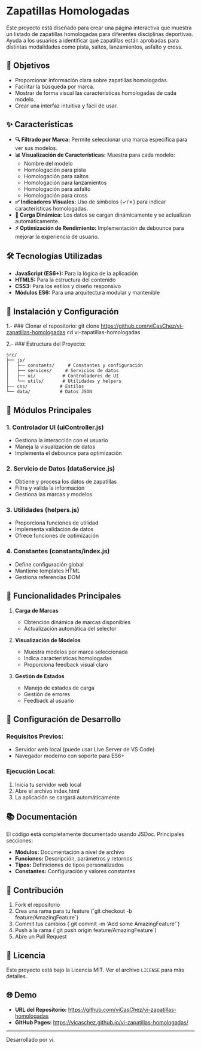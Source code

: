 # Zapatillas Homologadas

Este proyecto está diseñado para crear una página interactiva que muestra un listado de zapatillas homologadas para diferentes disciplinas deportivas. Ayuda a los usuarios a identificar qué zapatillas están aprobadas para distintas modalidades como pista, saltos, lanzamientos, asfalto y cross.

## 🎯 Objetivos
- Proporcionar información clara sobre zapatillas homologadas.
- Facilitar la búsqueda por marca.
- Mostrar de forma visual las características homologadas de cada modelo.
- Crear una interfaz intuitiva y fácil de usar.

## ✨ Características
- **🔍 Filtrado por Marca:** Permite seleccionar una marca específica para ver sus modelos.
- **📊 Visualización de Características:** Muestra para cada modelo:
  - Nombre del modelo
  - Homologación para pista
  - Homologación para saltos
  - Homologación para lanzamientos
  - Homologación para asfalto
  - Homologación para cross
- **✅ Indicadores Visuales:** Uso de símbolos (✓/✗) para indicar características homologadas.
- **🔄 Carga Dinámica:** Los datos se cargan dinámicamente y se actualizan automáticamente.
- **⚡ Optimización de Rendimiento:** Implementación de debounce para mejorar la experiencia de usuario.

## 🛠️ Tecnologías Utilizadas
- **JavaScript (ES6+):** Para la lógica de la aplicación
- **HTML5:** Para la estructura del contenido
- **CSS3:** Para los estilos y diseño responsivo
- **Módulos ES6:** Para una arquitectura modular y mantenible

## 🚀 Instalación y Configuración

1.- ### Clonar el repositorio:
git clone https://github.com/viCasChez/vi-zapatillas-homologadas
cd vi-zapatillas-homologadas

2.- ### Estructura del Proyecto:
```
src/
├── js/
│   ├── constants/     # Constantes y configuración
│   ├── services/     # Servicios de datos
│   ├── ui/          # Controladores de UI
│   └── utils/       # Utilidades y helpers
├── css/            # Estilos
└── data/           # Datos JSON
```

## 🧩 Módulos Principales

### 1. **Controlador UI (uiController.js)**
- Gestiona la interacción con el usuario
- Maneja la visualización de datos
- Implementa el debounce para optimización

### 2. **Servicio de Datos (dataService.js)**
- Obtiene y procesa los datos de zapatillas
- Filtra y valida la información
- Gestiona las marcas y modelos

### 3. **Utilidades (helpers.js)**
- Proporciona funciones de utilidad
- Implementa validación de datos
- Ofrece funciones de optimización

### 4. **Constantes (constants/index.js)**
- Define configuración global
- Mantiene templates HTML
- Gestiona referencias DOM

## 📖 Funcionalidades Principales

1. **Carga de Marcas**
   - Obtención dinámica de marcas disponibles
   - Actualización automática del selector

2. **Visualización de Modelos**
   - Muestra modelos por marca seleccionada
   - Indica características homologadas
   - Proporciona feedback visual claro

3. **Gestión de Estados**
   - Manejo de estados de carga
   - Gestión de errores
   - Feedback al usuario

## 🔧 Configuración de Desarrollo

### Requisitos Previos:
- Servidor web local (puede usar Live Server de VS Code)
- Navegador moderno con soporte para ES6+

### Ejecución Local:
1. Inicia tu servidor web local
2. Abre el archivo index.html
3. La aplicación se cargará automáticamente

## 📚 Documentación

El código está completamente documentado usando JSDoc. Principales secciones:

- **Módulos:** Documentación a nivel de archivo
- **Funciones:** Descripción, parámetros y retornos
- **Tipos:** Definiciones de tipos personalizados
- **Constantes:** Configuración y valores constantes

## 🤝 Contribución

1. Fork el repositorio
2. Crea una rama para tu feature (\`git checkout -b feature/AmazingFeature\`)
3. Commit tus cambios (\`git commit -m 'Add some AmazingFeature'\`)
4. Push a la rama (\`git push origin feature/AmazingFeature\`)
5. Abre un Pull Request

## 📝 Licencia

Este proyecto está bajo la Licencia MIT. Ver el archivo `LICENSE` para más detalles.

## 🌐 Demo

- **URL del Repositorio:** https://github.com/viCasChez/vi-zapatillas-homologadas
- **GitHub Pages:** https://vicaschez.github.io/vi-zapatillas-homologadas/

---

Desarrollado por vi.